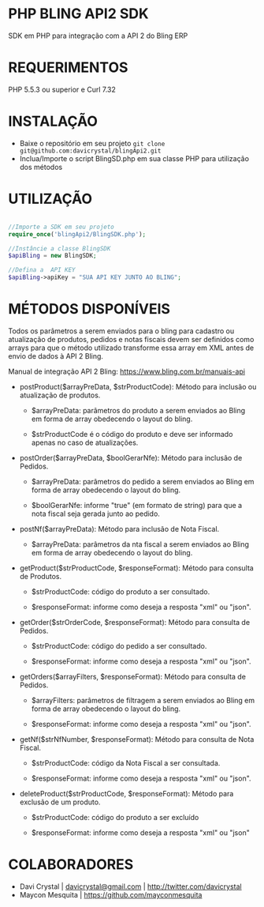 PHP BLING API2 SDK 
===================

SDK em PHP para integração com a API 2 do Bling ERP


REQUERIMENTOS
=============
PHP 5.5.3 ou superior e Curl 7.32

INSTALAÇÃO
==========

- Baixe o repositório em seu projeto ```git clone git@github.com:davicrystal/blingApi2.git```
- Inclua/Importe o script BlingSD.php em sua classe PHP para utilização dos métodos

UTILIZAÇÃO
==========

```php

//Importe a SDK em seu projeto
require_once('blingApi2/BlingSDK.php');

//Instâncie a classe BlingSDK
$apiBling = new BlingSDK;

//Defina a  API KEY
$apiBling->apiKey = "SUA API KEY JUNTO AO BLING";

```


MÉTODOS DISPONÍVEIS
===================

Todos os parâmetros a serem enviados para o bling para cadastro ou atualização de produtos, pedidos e notas fiscais devem ser definidos como arrays para que o método utilizado transforme essa array em XML antes de envio de dados à API 2 Bling.

Manual de integração API 2 Bling: https://www.bling.com.br/manuais-api

- postProduct($arrayPreData, $strProductCode): Método para inclusão ou atualização de produtos. 

	- $arrayPreData: parâmetros do produto a serem enviados ao Bling em forma de array obedecendo o layout do bling.

	- $strProductCode é o código do produto e deve ser informado apenas no caso de atualizações.

- postOrder($arrayPreData, $boolGerarNfe): Método para inclusão de Pedidos.

	- $arrayPreData: parâmetros do pedido a serem enviados ao Bling em forma de array obedecendo o layout do bling.

	- $boolGerarNfe: informe "true" (em formato de string) para que a nota fiscal seja gerada junto ao pedido.

- postNf($arrayPreData): Método para inclusão de Nota Fiscal.

	- $arrayPreData: parâmetros da nta fiscal a serem enviados ao Bling em forma de array obedecendo o layout do bling.

- getProduct($strProductCode, $responseFormat): Método para consulta de Produtos.

	- $strProductCode: código do produto a ser consultado.

	- $responseFormat: informe como deseja a resposta "xml" ou "json".

- getOrder($strOrderCode, $responseFormat): Método para consulta de Pedidos.

	- $strProductCode: código do pedido a ser consultado.

	- $responseFormat: informe como deseja a resposta "xml" ou "json".
	
- getOrders($arrayFilters, $responseFormat): Método para consulta de Pedidos.

	- $arrayFilters: parâmetros de filtragem a serem enviados ao Bling em forma de array obedecendo o layout do bling.

	- $responseFormat: informe como deseja a resposta "xml" ou "json".

- getNf($strNfNumber, $responseFormat): Método para consulta de Nota Fiscal.

	- $strProductCode: código da Nota Fiscal a ser consultada.

	- $responseFormat: informe como deseja a resposta "xml" ou "json".

- deleteProduct($strProductCode, $responseFormat): Método para exclusão de um produto.

	- $strProductCode: código do produto a ser excluído

	- $responseFormat: informe como deseja a resposta "xml" ou "json"


COLABORADORES
=============
- Davi Crystal | davicrystal@gmail.com | http://twitter.com/davicrystal
- Maycon Mesquita | https://github.com/mayconmesquita
